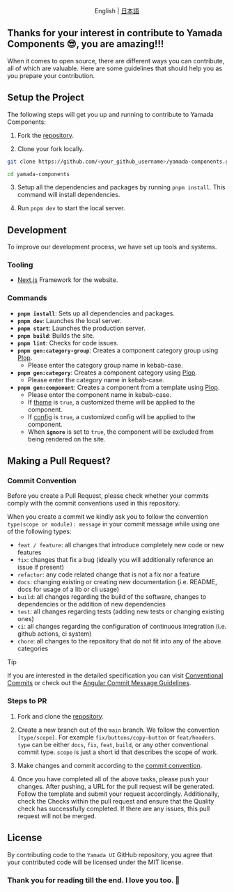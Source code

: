 <p align='center'>
  English | <a href='./CONTRIBUTING.ja.md'>日本語</a>
</p>

## Thanks for your interest in contribute to Yamada Components 😎, you are amazing!!!

When it comes to open source, there are different ways you can contribute, all of which are valuable. Here are some guidelines that should help you as you prepare your contribution.

## Setup the Project

The following steps will get you up and running to contribute to Yamada Components:

1. Fork the [repository](https://github.com/yamada-ui/yamada-components).

2. Clone your fork locally.

```sh
git clone https://github.com/<your_github_username>/yamada-components.git

cd yamada-components
```

3. Setup all the dependencies and packages by running `pnpm install`. This command will install dependencies.

4. Run `pnpm dev` to start the local server.

## Development

To improve our development process, we have set up tools and systems.

### Tooling

- [Next.js](https://nextjs.org/) Framework for the website.

### Commands

- **`pnpm install`**: Sets up all dependencies and packages.
- **`pnpm dev`**: Launches the local server.
- **`pnpm start`**: Launches the production server.
- **`pnpm build`**: Builds the site.
- **`pnpm lint`**: Checks for code issues.
- **`pnpm gen:category-group`**: Creates a component category group using [Plop](https://plopjs.com/).
  - Please enter the category group name in kebab-case.
- **`pnpm gen:category`**: Creates a component category using [Plop](https://plopjs.com/).
  - Please enter the category name in kebab-case.
- **`pnpm gen:component`**: Creates a component from a template using [Plop](https://plopjs.com/).
  - Please enter the component name in kebab-case.
  - If [theme](https://yamada-ui.com/styled-system/theming) is `true`, a customized theme will be applied to the component.
  - If [config](https://yamada-ui.com/styled-system/configure) is `true`, a customized config will be applied to the component.
  - When **`ignore`** is set to `true`, the component will be excluded from being rendered on the site.

## Making a Pull Request?

### Commit Convention

Before you create a Pull Request, please check whether your commits comply with
the commit conventions used in this repository.

When you create a commit we kindly ask you to follow the convention
`type(scope or module): message` in your commit message while using one of
the following types:

- `feat / feature`: all changes that introduce completely new code or new features
- `fix`: changes that fix a bug (ideally you will additionally reference an issue if present)
- `refactor`: any code related change that is not a fix nor a feature
- `docs`: changing existing or creating new documentation (i.e. README, docs for usage of a lib or cli usage)
- `build`: all changes regarding the build of the software, changes to dependencies or the addition of new dependencies
- `test`: all changes regarding tests (adding new tests or changing existing ones)
- `ci`: all changes regarding the configuration of continuous integration (i.e. github actions, ci system)
- `chore`: all changes to the repository that do not fit into any of the above categories

> [!TIP]
>
> If you are interested in the detailed specification you can visit [Conventional Commits](https://www.conventionalcommits.org) or check out the [Angular Commit Message Guidelines](https://github.com/angular/angular/blob/22b96b9/CONTRIBUTING.md#-commit-message-guidelines).

### Steps to PR

1. Fork and clone the [repository](https://github.com/yamada-ui/yamada-components).

2. Create a new branch out of the `main` branch. We follow the convention
   `[type/scope]`. For example `fix/buttons/copy-button` or `feat/headers`. `type`
   can be either `docs`, `fix`, `feat`, `build`, or any other conventional
   commit type. `scope` is just a short id that describes the scope of work.

3. Make changes and commit according to the [commit convention](#commit-convention).

4. Once you have completed all of the above tasks, please push your changes.
   After pushing, a URL for the pull request will be generated. Follow the template and submit your request accordingly.
   Additionally, check the Checks within the pull request and ensure that the Quality check has successfully completed.
   If there are any issues, this pull request will not be merged.

## License

By contributing code to the `Yamada UI` GitHub repository, you agree that your contributed code will be licensed under the MIT license.

### Thank you for reading till the end. I love you too. 💖
